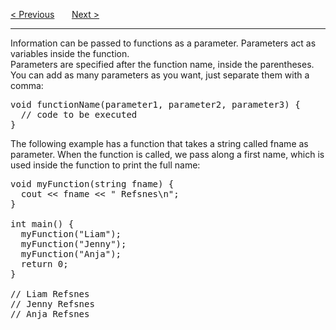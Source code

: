 <a href="/Functions/Main.md">&lt; Previous</a>
&nbsp;&nbsp;&nbsp;&nbsp;&nbsp;
<a href="/Functions/Parameters/Default.md">Next &gt;</a>
<hr>
Information can be passed to functions as a parameter. Parameters act as variables inside the function.
<br>
Parameters are specified after the function name, inside the parentheses. You can add as many parameters as you want, just separate them with a comma:
<pre>
void functionName(parameter1, parameter2, parameter3) {
  // code to be executed
}
</pre>
The following example has a function that takes a string called fname as parameter. When the function is called, we pass along a first name, which is used inside the function to print the full name:
<pre>
void myFunction(string fname) {
  cout << fname << " Refsnes\n";
}<br>
int main() {
  myFunction("Liam");
  myFunction("Jenny");
  myFunction("Anja");
  return 0;
}<br>
// Liam Refsnes
// Jenny Refsnes
// Anja Refsnes
</pre>
